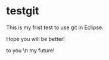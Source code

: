# testgit

This is my frist test to use git in Eclipse.

Hope you will be better!

to you \n
  my future!
